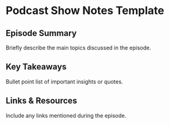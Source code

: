 # Podcast Show Notes Template

## Episode Summary
Briefly describe the main topics discussed in the episode.

## Key Takeaways
Bullet point list of important insights or quotes.

## Links & Resources
Include any links mentioned during the episode.
